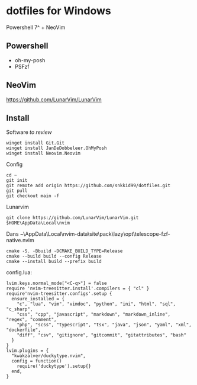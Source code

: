 # dotfiles for Windows
Powershell 7^ + NeoVim

## Powershell
- oh-my-posh
- PSFzf

## NeoVim
https://github.com/LunarVim/LunarVim

## Install
Software _to review_
```
winget install Git.Git
winget install JanDeDobbeleer.OhMyPosh
winget install Neovim.Neovim
```

Config
```
cd ~
git init
git remote add origin https://github.com/snkkid99/dotfiles.git
git pull
git checkout main -f
```

Lunarvim
```
git clone https://github.com/LunarVim/LunarVim.git $HOME\AppData\Local\nvim
```

Dans
~\AppData\Local\nvim-data\site\pack\lazy\opt\telescope-fzf-native.nvim
```
cmake -S. -Bbuild -DCMAKE_BUILD_TYPE=Release
cmake --build build --config Release
cmake --install build --prefix build
```

config.lua:
```
lvim.keys.normal_mode["<C-q>"] = false
require 'nvim-treesitter.install'.compilers = { "cl" }
require'nvim-treesitter.configs'.setup {
  ensure_installed = { 
    "c", "lua", "vim", "vimdoc", "python", "ini", "html", "sql", "c_sharp", 
    "css", "cpp", "javascript", "markdown", "markdown_inline", "regex", "comment",
    "php", "scss", "typescript", "tsx", "java", "json", "yaml", "xml", "dockerfile",
    "diff", "csv", "gitignore", "gitcommit", "gitattributes", "bash"
  }
}
lvim.plugins = {
  "kwakzalver/duckytype.nvim",
  config = function()
    require('duckytype').setup{}
  end,
}
```
